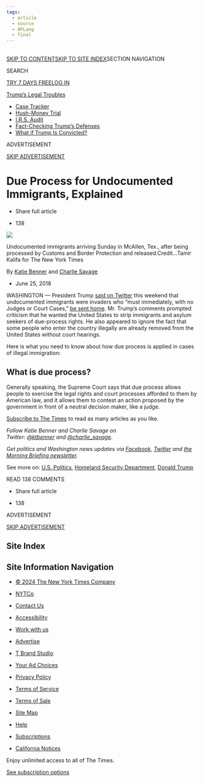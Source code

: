```yaml
---
tags:
  - article
  - source
  - APLang
  - final
---
```



[  
SKIP TO CONTENT](https://www.nytimes.com/2018/06/25/us/politics/due-process-undocumented-immigrants.html#site-content)[SKIP TO SITE INDEX](https://www.nytimes.com/2018/06/25/us/politics/due-process-undocumented-immigrants.html#site-index)SECTION NAVIGATION

SEARCH

[](https://www.nytimes.com/)

[TRY 7 DAYS FREE](https://www.nytimes.com/subscription?campaignId=79FKF)[LOG IN](https://myaccount.nytimes.com/auth/login?response_type=cookie&client_id=vi&redirect_uri=https%3A%2F%2Fwww.nytimes.com%2Fsubscription%2Fonboarding-offer%3FcampaignId%3D7JFJX%26EXIT_URI%3Dhttps%253A%252F%252Fwww.nytimes.com%252F2018%252F06%252F25%252Fus%252Fpolitics%252Fdue-process-undocumented-immigrants.html&asset=masthead)[](https://myaccount.nytimes.com/auth/login?response_type=cookie&client_id=vi&redirect_uri=https%3A%2F%2Fwww.nytimes.com%2Fsubscription%2Fonboarding-offer%3FcampaignId%3D7JFJX%26EXIT_URI%3Dhttps%253A%252F%252Fwww.nytimes.com%252F2018%252F06%252F25%252Fus%252Fpolitics%252Fdue-process-undocumented-immigrants.html&asset=masthead)

[](https://www.nytimes.com/)

[Trump’s Legal Troubles](https://www.nytimes.com/news-event/donald-trump-investigations)

- [Case Tracker](https://www.nytimes.com/interactive/2023/us/trump-investigations-charges-indictments.html)
- [Hush-Money Trial](https://www.nytimes.com/news-event/trump-ny-hush-money-case)
- [I.R.S. Audit](https://www.nytimes.com/2024/05/11/us/trump-taxes-audit-chicago.html)
- [Fact-Checking Trump’s Defenses](https://www.nytimes.com/2024/04/17/us/politics/trump-cases-defense-fact-check.html)
- [What if Trump Is Convicted?](https://www.nytimes.com/article/trump-investigation-conviction.html)

ADVERTISEMENT

[SKIP ADVERTISEMENT](https://www.nytimes.com/2018/06/25/us/politics/due-process-undocumented-immigrants.html#after-top)

# Due Process for Undocumented Immigrants, Explained

- Share full article
    

- 138
    

![](https://static01.nyt.com/images/2018/06/26/us/26dc-immigrationexplainer1/26dc-immigrationexplainer1-articleLarge.jpg?quality=75&auto=webp&disable=upscale)

Undocumented immigrants arriving Sunday in McAllen, Tex., after being processed by Customs and Border Protection and released.Credit...Tamir Kalifa for The New York Times

By [Katie Benner](http://www.nytimes.com/by/katie-benner) and [Charlie Savage](http://www.nytimes.com/by/charlie-savage)

- June 25, 2018

WASHINGTON — President Trump [said on Twitter](https://twitter.com/realDonaldTrump/status/1010900865602019329) this weekend that undocumented immigrants were invaders who “must immediately, with no Judges or Court Cases,” [be sent home](https://www.nytimes.com/2018/06/24/us/politics/trump-immigration-judges-due-process.html). Mr. Trump’s comments prompted criticism that he wanted the United States to strip immigrants and asylum seekers of due-process rights. He also appeared to ignore the fact that some people who enter the country illegally are already removed from the United States without court hearings.

Here is what you need to know about how due process is applied in cases of illegal immigration:

## What is due process?

Generally speaking, the Supreme Court says that due process allows people to exercise the legal rights and court processes afforded to them by American law, and it allows them to contest an action proposed by the government in front of a neutral decision maker, like a judge.

[Subscribe to The Times](https://www.nytimes.com/subscription?campaignId=8WXW7) to read as many articles as you like.

_Follow Katie Benner and Charlie Savage on Twitter: [@ktbenner](https://twitter.com/ktbenner) and [@charlie_savage](https://twitter.com/charlie_savage)._

_Get politics and Washington news updates via [Facebook](https://www.facebook.com/nytpolitics), [Twitter](https://twitter.com/nytpolitics) and [the Morning Briefing newsletter](http://www.nytimes.com/newsletters/morning-briefing)._

See more on: [U.S. Politics](https://www.nytimes.com/section/politics), [Homeland Security Department](https://www.nytimes.com/topic/organization/homeland-security-department), [Donald Trump](https://www.nytimes.com/spotlight/donald-trump)

READ 138 COMMENTS

- Share full article
    

- 138
    

ADVERTISEMENT

[SKIP ADVERTISEMENT](https://www.nytimes.com/2018/06/25/us/politics/due-process-undocumented-immigrants.html#after-bottom)

## [](https://www.nytimes.com/2018/06/25/us/politics/due-process-undocumented-immigrants.html#commentsContainer)

[](https://www.nytimes.com/2018/06/25/us/politics/due-process-undocumented-immigrants.html)

[](mailto:letters@nytimes.com)

## Site Index

## Site Information Navigation

- [© 2024 The New York Times Company](https://help.nytimes.com/hc/en-us/articles/115014792127-Copyright-notice)

- [NYTCo](https://www.nytco.com/)
- [Contact Us](https://help.nytimes.com/hc/en-us/articles/115015385887-Contact-Us)
- [Accessibility](https://help.nytimes.com/hc/en-us/articles/115015727108-Accessibility)
- [Work with us](https://www.nytco.com/careers/)
- [Advertise](https://advertising.nytimes.com/)
- [T Brand Studio](https://www.tbrandstudio.com/)
- [Your Ad Choices](https://www.nytimes.com/privacy/cookie-policy#how-do-i-manage-trackers)
- [Privacy Policy](https://www.nytimes.com/privacy/privacy-policy)
- [Terms of Service](https://help.nytimes.com/hc/en-us/articles/115014893428-Terms-of-service)
- [Terms of Sale](https://help.nytimes.com/hc/en-us/articles/115014893968-Terms-of-sale)
- [Site Map](https://www.nytimes.com/sitemap/)
- [Help](https://help.nytimes.com/hc/en-us)
- [Subscriptions](https://www.nytimes.com/subscription?campaignId=37WXW)

- [California Notices](https://www.nytimes.com/privacy/privacy-policy/california-notice)

Enjoy unlimited access to all of The Times.

[See subscription options](https://www.nytimes.com/subscription?campaignId=7Q87L)